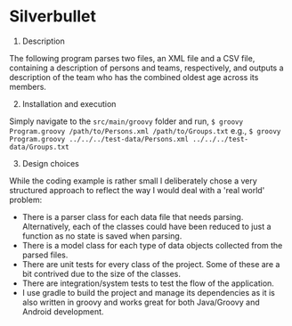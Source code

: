 Silverbullet
============

1. Description

The following program parses two files, an XML file and a CSV file, containing
 a description of persons and teams, respectively, and outputs a description of
 the team who has the combined oldest age across its members.

2. Installation and execution

Simply navigate to the `src/main/groovy` folder and run,
`$ groovy Program.groovy /path/to/Persons.xml /path/to/Groups.txt`
e.g.,
`$ groovy Program.groovy ../../../test-data/Persons.xml ../../../test-data/Groups.txt`

3. Design choices

While the coding example is rather small I deliberately chose a very structured
approach to reflect the way I would deal with a 'real world' problem:

- There is a parser class for each data file that needs parsing. Alternatively,
  each of the classes could have been reduced to just a function as no state is
  saved when parsing.
- There is a model class for each type of data objects collected from the parsed
  files.
- There are unit tests for every class of the project. Some of these are a bit
  contrived due to the size of the classes.
- There are integration/system tests to test the flow of the application.
- I use gradle to build the project and manage its dependencies as it is also
  written in groovy and works great for both Java/Groovy and Android development.